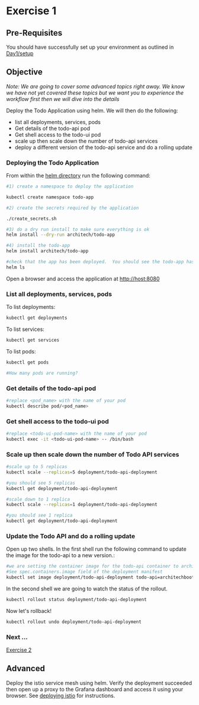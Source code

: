 # Exercise 1 #

## Pre-Requisites ##

You should have successfully set up your environment as outlined in [Day1/setup](./setup.md)

## Objective ##

*Note: We are going to cover some advanced topics right away.  We know we have not yet covered these topics but we want you to experience the workflow first then we will dive into the details*

Deploy the Todo Application using helm. We will then do the following:

* list all deployments, services, pods
* Get details of the todo-api pod
* Get shell access to the todo-ui pod
* scale up then scale down the number of todo-api services
* deploy a different version of the todo-api service and do a rolling update

### Deploying the Todo Application ###

From within the [helm directory](../../helm/) run the following command:

```sh
#1) create a namespace to deploy the application

kubectl create namespace todo-app

#2) create the secrets required by the application

./create_secrets.sh

#3) do a dry run install to make sure everything is ok
helm install --dry-run architech/todo-app

#4) install the todo-app
helm install architech/todo-app

#check that the app has been deployed.  You should see the todo-app has been deployed.
helm ls
```

Open a browser and access the application at [http://host:8080](http://host:8080)

### List all deployments, services, pods ###

To list deployments:

```sh
kubectl get deployments
```

To list services:

```sh
kubectl get services
```

To list pods:

```sh
kubectl get pods

#How many pods are running?
```

### Get details of the todo-api pod ###

```sh
#replace <pod_name> with the name of your pod
kubectl describe pod/<pod_name>
```

### Get shell access to the todo-ui pod ###

```sh
#replace <todo-ui-pod-name> with the name of your pod
kubectl exec -it <todo-ui-pod-name> -- /bin/bash
```

### Scale up then scale down the number of Todo API services ###

```sh
#scale up to 5 replicas
kubectl scale --replicas=5 deployment/todo-api-deployment

#you should see 5 replicas
kubectl get deployment/todo-api-deployment

#scale down to 1 replica
kubectl scale --replicas=1 deployment/todo-api-deployment

#you should see 1 replica
kubectl get deployment/todo-api-deployment
```

### Update the Todo API and do a rolling update ###

Open up two shells.  In the first shell run the following command to update the image for the todo-api to a new version.:

```sh
#we are setting the container image for the todo-api container to architechbootcamp/todo-api:1.0.1
#See spec.containers.image field of the deployment manifest
kubectl set image deployment/todo-api-deployment todo-api=architechbootcamp/todo-api:1.0.1
```

In the second shell we are going to watch the status of the rollout.

```sh
kubectl rollout status deployment/todo-api-deployment
```

Now let's rollback!

```sh
kubectl rollout undo deployment/todo-api-deployment
```

### Next ... ###

[Exercise 2](./exercise2.md)

## Advanced ##

Deploy the istio service mesh using helm.  Verify the deployment succeeded then open up a proxy to the Grafana dashboard and access it using your browser.
See [deploying istio](../../helm/deploying-istio.md) for instructions.